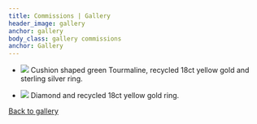 ```yaml
---
title: Commissions | Gallery
header_image: gallery
anchor: gallery
body_class: gallery commissions
anchor: Gallery
---
```


* ![](/images/gallery/g5.1.jpg)
  Cushion shaped green Tourmaline, recycled 18ct yellow gold and sterling
  silver ring.

* ![](/images/gallery/g5.2.jpg)
  Diamond and recycled 18ct yellow gold ring.

[Back to gallery](/gallery/)
